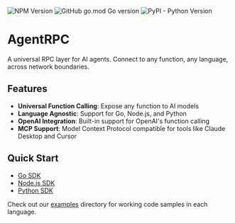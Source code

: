 ![NPM Version](https://img.shields.io/npm/v/agentrpc?color=32CD32&style=for-the-badge) ![GitHub go.mod Go version](https://img.shields.io/github/go-mod/go-version/agentrpc/agentrpc?filename=sdk-go%2Fgo.mod&color=32CD32&style=for-the-badge) ![PyPI - Python Version](https://img.shields.io/pypi/v/agentrpc?color=32CD32&style=for-the-badge)

# AgentRPC

A universal RPC layer for AI agents. Connect to any function, any language, across network boundaries.

## Features

- **Universal Function Calling**: Expose any function to AI models
- **Language Agnostic**: Support for Go, Node.js, and Python
- **OpenAI Integration**: Built-in support for OpenAI's function calling
- **MCP Support**: Model Context Protocol compatible for tools like Claude Desktop and Cursor

## Quick Start

- [Go SDK](sdk-go/README.md)
- [Node.js SDK](sdk-node/README.md)
- [Python SDK](sdk-python/README.md)

Check out our [examples](./examples) directory for working code samples in each language.
